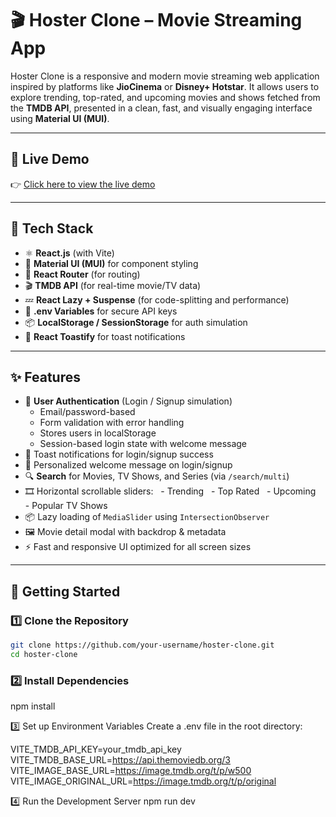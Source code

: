 # 🎬 Hoster Clone – Movie Streaming App

Hoster Clone is a responsive and modern movie streaming web application inspired by platforms like **JioCinema** or **Disney+ Hotstar**. It allows users to explore trending, top-rated, and upcoming movies and shows fetched from the **TMDB API**, presented in a clean, fast, and visually engaging interface using **Material UI (MUI)**.

---

## 🚀 Live Demo

👉 [Click here to view the live demo](https://hotstar-clone-virid.vercel.app)

---

## 🧰 Tech Stack

- ⚛️ **React.js** (with Vite)
- 🎨 **Material UI (MUI)** for component styling
- 🔀 **React Router** (for routing)
- 🎬 **TMDB API** (for real-time movie/TV data)
- 💤 **React Lazy + Suspense** (for code-splitting and performance)
- 🔐 **.env Variables** for secure API keys
- 📦 **LocalStorage / SessionStorage** for auth simulation
- 🔔 **React Toastify** for toast notifications

---

## ✨ Features

- 🔐 **User Authentication** (Login / Signup simulation)
  - Email/password-based
  - Form validation with error handling
  - Stores users in localStorage
  - Session-based login state with welcome message
- 🔔 Toast notifications for login/signup success
- 🙋 Personalized welcome message on login/signup
- 🔍 **Search** for Movies, TV Shows, and Series (via `/search/multi`)
- 🎞️ Horizontal scrollable sliders:
  - Trending
  - Top Rated
  - Upcoming
  - Popular TV Shows
- 📦 Lazy loading of `MediaSlider` using `IntersectionObserver`
- 🖼️ Movie detail modal with backdrop & metadata
- ⚡ Fast and responsive UI optimized for all screen sizes

---

## 🔧 Getting Started

### 1️⃣ Clone the Repository

```bash
git clone https://github.com/your-username/hoster-clone.git
cd hoster-clone
```
### 2️⃣ Install Dependencies

npm install

3️⃣ Set up Environment Variables
Create a .env file in the root directory:

VITE_TMDB_API_KEY=your_tmdb_api_key
VITE_TMDB_BASE_URL=https://api.themoviedb.org/3
VITE_IMAGE_BASE_URL=https://image.tmdb.org/t/p/w500
VITE_IMAGE_ORIGINAL_URL=https://image.tmdb.org/t/p/original

4️⃣ Run the Development Server
npm run dev